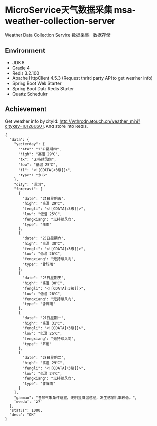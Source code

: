 # MicroService天气数据采集 msa-weather-collection-server
Weather Data Collection Service
数据采集、数据存储
## Environment
+ JDK 8
+ Gradle 4
+ Redis 3.2.100
+ Apache HttpClient 4.5.3 (Request thrird party API to get weather info)
+ Spring Boot Web Starter
+ Spring Boot Data Redis Starter
+ Quartz Scheduler
## Achievement
Get weather info by cityId: http://wthrcdn.etouch.cn/weather_mini?citykey=101280601.
And store into Redis.
```
{
  "data": {
    "yesterday": {
      "date": "23日星期四",
      "high": "高温 29℃",
      "fx": "无持续风向",
      "low": "低温 25℃",
      "fl": "<![CDATA[<3级]]>",
      "type": "多云"
    },
    "city": "深圳",
    "forecast": [
      {
        "date": "24日星期五",
        "high": "高温 29℃",
        "fengli": "<![CDATA[<3级]]>",
        "low": "低温 25℃",
        "fengxiang": "无持续风向",
        "type": "阵雨"
      },
      {
        "date": "25日星期六",
        "high": "高温 30℃",
        "fengli": "<![CDATA[<3级]]>",
        "low": "低温 26℃",
        "fengxiang": "无持续风向",
        "type": "雷阵雨"
      },
      {
        "date": "26日星期天",
        "high": "高温 30℃",
        "fengli": "<![CDATA[<3级]]>",
        "low": "低温 26℃",
        "fengxiang": "无持续风向",
        "type": "雷阵雨"
      },
      {
        "date": "27日星期一",
        "high": "高温 31℃",
        "fengli": "<![CDATA[<3级]]>",
        "low": "低温 25℃",
        "fengxiang": "无持续风向",
        "type": "阵雨"
      },
      {
        "date": "28日星期二",
        "high": "高温 29℃",
        "fengli": "<![CDATA[<3级]]>",
        "low": "低温 24℃",
        "fengxiang": "无持续风向",
        "type": "雷阵雨"
      }
    ],
    "ganmao": "各项气象条件适宜，无明显降温过程，发生感冒机率较低。",
    "wendu": "27"
  },
  "status": 1000,
  "desc": "OK"
}
```